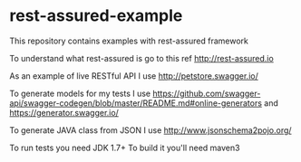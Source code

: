# rest-assured-example
This repository contains examples with rest-assured framework

To understand what rest-assured is go to this ref http://rest-assured.io

As an example of live RESTful API I use http://petstore.swagger.io/

To generate models for my tests I use https://github.com/swagger-api/swagger-codegen/blob/master/README.md#online-generators
and https://generator.swagger.io/

To generate JAVA class from JSON I use http://www.jsonschema2pojo.org/

To run tests you need JDK 1.7+
To build it you'll need maven3

